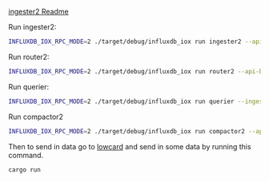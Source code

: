 
[ingester2 Readme](https://github.com/influxdata/influxdb_iox/tree/main/ingester2)

Run ingester2:

```bash
INFLUXDB_IOX_RPC_MODE=2 ./target/debug/influxdb_iox run ingester2 --api-bind=127.0.0.1:8081 --grpc-bind=127.0.0.1:8042 --wal-directory /tmp/iox/wal  --catalog-dsn postgres:///iox_shared --object-store=file --data-dir=/tmp/iox/obj -v 
```

Run router2:

```bash
INFLUXDB_IOX_RPC_MODE=2 ./target/debug/influxdb_iox run router2 --api-bind=127.0.0.1:8080 --grpc-bind=127.0.0.1:8085 --ingester-addresses=127.0.0.1:8042 --catalog-dsn postgres:///iox_shared -v
```

Run querier:

```bash
INFLUXDB_IOX_RPC_MODE=2 ./target/debug/influxdb_iox run querier --ingester-addresses=http://127.0.0.1:8042 --api-bind 127.0.0.1:8083 --grpc-bind 127.0.0.1:8082 --catalog-dsn postgres:///iox_shared --object-store=file --data-dir=/tmp/iox/obj -v
```

Run compactor2

```bash
INFLUXDB_IOX_RPC_MODE=2 ./target/debug/influxdb_iox run compactor2 --api-bind 127.0.0.1:8084 --grpc-bind 127.0.0.1:8088 --catalog-dsn postgres:///iox_shared --object-store=file --data-dir=/tmp/iox/obj -v
```

Then to send in data go to [lowcard](https://github.com/stormasm/low_card) and send in some data by running this command.

```rust
cargo run
```